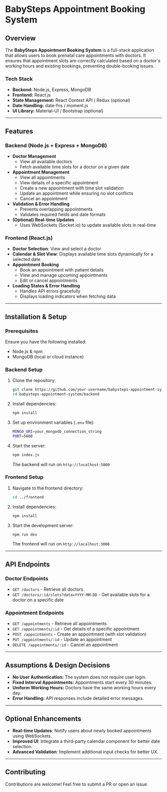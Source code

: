# BabySteps Appointment Booking System

## Overview
The **BabySteps Appointment Booking System** is a full-stack application that allows users to book prenatal care appointments with doctors. It ensures that appointment slots are correctly calculated based on a doctor's working hours and existing bookings, preventing double-booking issues.

### Tech Stack
- **Backend:** Node.js, Express, MongoDB
- **Frontend:** React.js
- **State Management:** React Context API / Redux (optional)
- **Date Handling:** date-fns / moment.js
- **UI Library:** Material-UI / Bootstrap (optional)

---
## Features
### Backend (Node.js + Express + MongoDB)
- **Doctor Management**
  - View all available doctors
  - Fetch available time slots for a doctor on a given date
- **Appointment Management**
  - View all appointments
  - View details of a specific appointment
  - Create a new appointment with time slot validation
  - Update an appointment while ensuring no slot conflicts
  - Cancel an appointment
- **Validation & Error Handling**
  - Prevents overlapping appointments
  - Validates required fields and date formats
- **(Optional) Real-time Updates**
  - Uses WebSockets (Socket.io) to update available slots in real-time

### Frontend (React.js)
- **Doctor Selection**: View and select a doctor
- **Calendar & Slot View**: Displays available time slots dynamically for a selected date
- **Appointment Booking**
  - Book an appointment with patient details
  - View and manage upcoming appointments
  - Edit or cancel appointments
- **Loading States & Error Handling**
  - Handles API errors gracefully
  - Displays loading indicators when fetching data

---
## Installation & Setup
### Prerequisites
Ensure you have the following installed:
- Node.js & npm
- MongoDB (local or cloud instance)

### Backend Setup
1. Clone the repository:
   ```sh
   git clone https://github.com/your-username/babysteps-appointment-system.git
   cd babysteps-appointment-system/backend
   ```
2. Install dependencies:
   ```sh
   npm install
   ```
3. Set up environment variables (`.env` file):
   ```sh
   MONGO_URI=your_mongodb_connection_string
   PORT=5000
   ```
4. Start the server:
   ```sh
   npm index.js
   ```
   The backend will run on `http://localhost:5000`

### Frontend Setup
1. Navigate to the frontend directory:
   ```sh
   cd ../frontend
   ```
2. Install dependencies:
   ```sh
   npm install
   ```
3. Start the development server:
   ```sh
   npm run dev
   ```
   The frontend will run on `http://localhost:3000`

---
## API Endpoints
### **Doctor Endpoints**
- `GET /doctors` - Retrieve all doctors
- `GET /doctors/:id/slots?date=YYYY-MM-DD` - Get available slots for a doctor on a specific date

### **Appointment Endpoints**
- `GET /appointments` - Retrieve all appointments
- `GET /appointments/:id` - Get details of a specific appointment
- `POST /appointments` - Create an appointment (with slot validation)
- `PUT /appointments/:id` - Update an appointment
- `DELETE /appointments/:id` - Cancel an appointment

---
## Assumptions & Design Decisions
- **No User Authentication:** The system does not require user login.
- **Fixed Interval Appointments:** Appointments start every 30 minutes.
- **Uniform Working Hours:** Doctors have the same working hours every day.
- **Error Handling:** API responses include detailed error messages.

---
## Optional Enhancements
- **Real-time Updates**: Notify users about newly booked appointments using WebSockets.
- **Improved UI**: Integrate a third-party calendar component for better date selection.
- **Advanced Validation**: Implement additional input checks for better UX.

---
## Contributing
Contributions are welcome! Feel free to submit a PR or open an issue.

